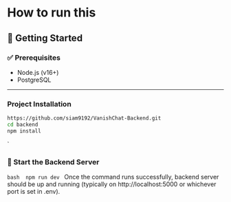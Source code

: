 # How to run this 
## 🚀 Getting Started

### ✅ Prerequisites

- Node.js (v16+)
- PostgreSQL

---

### Project Installation 

```bash
https://github.com/siam9192/VanishChat-Backend.git
cd backend
npm install
```

`
### 🔧 Start the Backend Server

``bash 
npm run dev
``
Once the command runs successfully, backend server should be up and running (typically on http://localhost:5000 or whichever port is set in .env).


